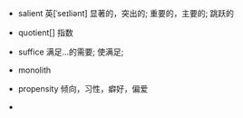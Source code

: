 * salient 英[ˈseɪliənt] 显著的，突出的; 重要的，主要的; 跳跃的

* quotient[] 指数

* suffice 满足…的需要; 使满足;

* monolith

* propensity 倾向，习性，癖好，偏爱

* 